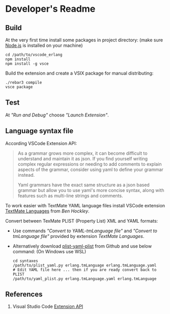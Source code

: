 # Developer's Readme

## Build

At the very first time install some packages in project directory:
(make sure [Node.js](https://nodejs.org) is installed on your machine)

    cd /path/to/vscode_erlang
    npm install
    npm install -g vsce

Build the extension and create a VSIX package for manual distributing:

    ./rebar3 compile
    vsce package

## Test

At _"Run and Debug"_ choose _"Launch Extension"_.

## Language syntax file

According VSCode Extension API:
> As a grammar grows more complex, it can become difficult to understand and
> maintain it as json. If you find yourself writing complex regular expressions
> or needing to add comments to explain aspects of the grammar, consider using
> yaml to define your grammar instead.
>
> Yaml grammars have the exact same structure as a json based grammar but allow
> you to use yaml's more concise syntax, along with features such as multi-line
> strings and comments.

To work easier with TextMate YAML language files install VSCode extension
[TextMate Languages](https://marketplace.visualstudio.com/items?itemName=Togusa09.tmlanguage)
from _Ben Hockley_.

Convert between TexMate PLIST (Property List) XML and YAML formats:

* Use commands _"Convert to YAML-tmLanguage file"_ and
  _"Convert to tmLanguage file"_ provided by extension _TextMate Languages_.

* Alternatively download
  [plist-yaml-plist](https://github.com/grahampugh/plist-yaml-plist)
  from Github and use below command: (On Windows use WSL)

      cd syntaxes
      /path/to/plist_yaml.py erlang.tmLanguage erlang.tmLanguage.yaml
      # Edit YAML file here ... then if you are ready convert back to PLIST
      /path/to/yaml_plist.py erlang.tmLanguage.yaml erlang.tmLanguage

## References

1. Visual Studio Code [Extension API](https://code.visualstudio.com/api)
